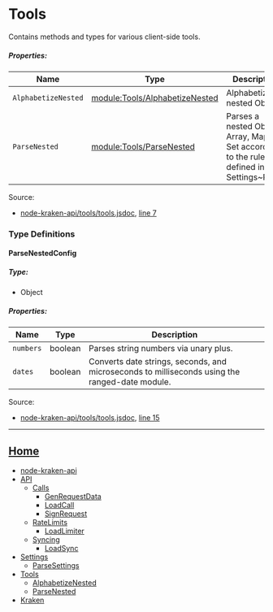 # Tools

Contains methods and types for various client-side tools.

##### Properties:

| Name | Type | Description |
| --- | --- | --- |
| `AlphabetizeNested` | [module:Tools/AlphabetizeNested](https://github.com/jpcx/node-kraken-api/blob/0.1.0/docs/modules/Tools/AlphabetizeNested.md) | Alphabetizes a nested Object. |
| `ParseNested` | [module:Tools/ParseNested](https://github.com/jpcx/node-kraken-api/blob/0.1.0/docs/modules/Tools/ParseNested.md) | Parses a nested Object, Array, Map, or Set according to the rules defined in Settings~Parse |


Source:

*   [node-kraken-api/tools/tools.jsdoc](https://github.com/jpcx/node-kraken-api/blob/0.1.0/tools/tools.jsdoc), [line 7](https://github.com/jpcx/node-kraken-api/blob/0.1.0/tools/tools.jsdoc#L7)

### Type Definitions

<a name="~ParseNestedConfig"></a>
#### ParseNestedConfig

##### Type:

*   Object

##### Properties:

| Name | Type | Description |
| --- | --- | --- |
| `numbers` | boolean | Parses string numbers via unary plus. |
| `dates` | boolean | Converts date strings, seconds, and microseconds to milliseconds using the ranged-date module. |


Source:

*   [node-kraken-api/tools/tools.jsdoc](https://github.com/jpcx/node-kraken-api/blob/0.1.0/tools/tools.jsdoc), [line 15](https://github.com/jpcx/node-kraken-api/blob/0.1.0/tools/tools.jsdoc#L15)

<hr>

## [Home](https://github.com/jpcx/node-kraken-api/blob/0.1.0/README.md)
  + [node-kraken-api](https://github.com/jpcx/node-kraken-api/blob/0.1.0/docs/modules/node-kraken-api.md)
  + [API](https://github.com/jpcx/node-kraken-api/blob/0.1.0/docs/namespaces/API.md)
    + [Calls](https://github.com/jpcx/node-kraken-api/blob/0.1.0/docs/namespaces/API/Calls.md)
      + [GenRequestData](https://github.com/jpcx/node-kraken-api/blob/0.1.0/docs/modules/API/Calls/GenRequestData.md)
      + [LoadCall](https://github.com/jpcx/node-kraken-api/blob/0.1.0/docs/modules/API/Calls/LoadCall.md)
      + [SignRequest](https://github.com/jpcx/node-kraken-api/blob/0.1.0/docs/modules/API/Calls/SignRequest.md)
    + [RateLimits](https://github.com/jpcx/node-kraken-api/blob/0.1.0/docs/namespaces/API/RateLimits.md)
      + [LoadLimiter](https://github.com/jpcx/node-kraken-api/blob/0.1.0/docs/modules/API/RateLimits/LoadLimiter.md)
    + [Syncing](https://github.com/jpcx/node-kraken-api/blob/0.1.0/docs/namespaces/API/Syncing.md)
      + [LoadSync](https://github.com/jpcx/node-kraken-api/blob/0.1.0/docs/modules/API/Syncing/LoadSync.md)
  + [Settings](https://github.com/jpcx/node-kraken-api/blob/0.1.0/docs/namespaces/Settings.md)
    + [ParseSettings](https://github.com/jpcx/node-kraken-api/blob/0.1.0/docs/modules/Settings/ParseSettings.md)
  + [Tools](https://github.com/jpcx/node-kraken-api/blob/0.1.0/docs/namespaces/Tools.md)
    + [AlphabetizeNested](https://github.com/jpcx/node-kraken-api/blob/0.1.0/docs/modules/Tools/AlphabetizeNested.md)
    + [ParseNested](https://github.com/jpcx/node-kraken-api/blob/0.1.0/docs/modules/Tools/ParseNested.md)
  + [Kraken](https://github.com/jpcx/node-kraken-api/blob/0.1.0/docs/namespaces/Kraken.md)